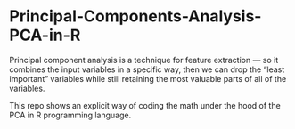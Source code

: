 # Principal-Components-Analysis-PCA-in-R
Principal component analysis is a technique for feature extraction 
— so it combines the  input variables in a specific way, then we can drop the “least important” 
variables while still retaining the most valuable parts of all of the variables.

This repo shows an explicit way of coding the math under the hood of the PCA in R programming language.
